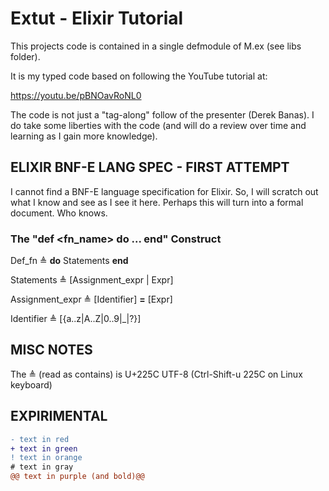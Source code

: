 # Extut - Elixir Tutorial

This projects code is contained in a single defmodule of M.ex (see libs folder).

It is my typed code based on following the YouTube tutorial at:

https://youtu.be/pBNOavRoNL0

The code is not just a "tag-along" follow of the presenter (Derek Banas). I do take some liberties with the code (and will do a review over time and learning as I gain more knowledge).

## ELIXIR BNF-E LANG SPEC - FIRST ATTEMPT
I cannot find a BNF-E language specification for Elixir. So, I will scratch out what I know and see as I see it here. Perhaps this will turn into a formal document. Who knows.

### The "def <fn_name> do ... end" Construct

Def_fn ≜ **do** Statements **end**

Statements ≜ [Assignment_expr | Expr]

Assignment_expr ≜ [Identifier] **=** [Expr]

Identifier ≜ [{a..z|A..Z|0..9|_|?}]

## MISC NOTES

The ≜ (read as contains) is U+225C UTF-8 (Ctrl-Shift-u 225C on Linux keyboard)

## EXPIRIMENTAL

```diff
- text in red
+ text in green
! text in orange
# text in gray
@@ text in purple (and bold)@@
```
